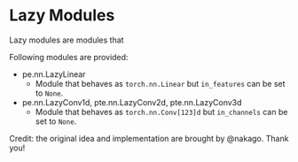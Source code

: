 # Lazy Modules

Lazy modules are modules that 

Following modules are provided:

* pe.nn.LazyLinear
    * Module that behaves as `torch.nn.Linear` but `in_features` can be set to `None`.
* pe.nn.LazyConv1d, pte.nn.LazyConv2d, pte.nn.LazyConv3d
    * Module that behaves as `torch.nn.Conv[123]d` but `in_channels` can be set to `None`.

Credit: the original idea and implementation are brought by @nakago. Thank you!
